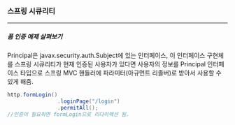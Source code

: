 <h3>스프링 시큐리티</h3>
<hr/>
<h5>폼 인증 예제 살펴보기</h5>

Principal은 javax.security.auth.Subject에 있는 인터페이스, 이 인터페이스 구현체를 스프링 시큐리티가 현재 인증된 사용자가 있다면 사용자의 정보를 Principal 인터페이스 타입으로 스프링 MVC 핸들러에 파라미터(아규먼트 리졸버)로 받아서 사용할 수 있게 해줌. 

```java
http.formLogin()
                .loginPage("/login")
                .permitAll();
//인증이 필요하면 formLogin으로 리다이렉션 됨.
```


